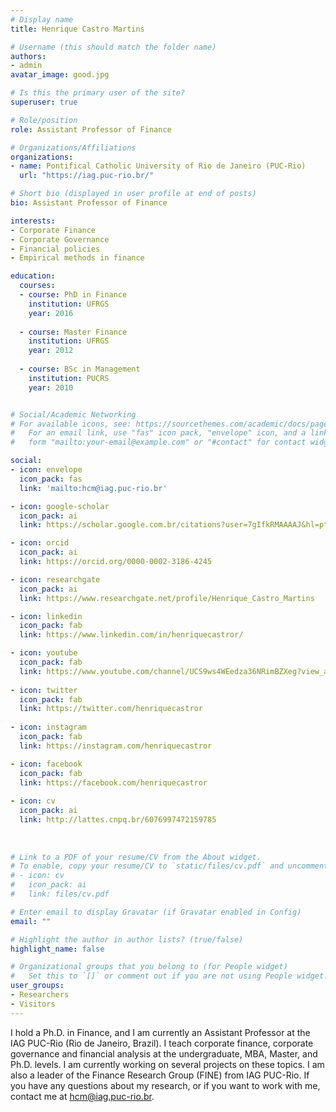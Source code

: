 ```yaml
---
# Display name
title: Henrique Castro Martins

# Username (this should match the folder name)
authors:
- admin
avatar_image: good.jpg

# Is this the primary user of the site?
superuser: true

# Role/position
role: Assistant Professor of Finance

# Organizations/Affiliations
organizations:
- name: Pontifical Catholic University of Rio de Janeiro (PUC-Rio)
  url: "https://iag.puc-rio.br/"

# Short bio (displayed in user profile at end of posts)
bio: Assistant Professor of Finance

interests:
- Corporate Finance
- Corporate Governance
- Financial policies
- Empirical methods in finance

education:
  courses:
  - course: PhD in Finance
    institution: UFRGS
    year: 2016
    
  - course: Master Finance
    institution: UFRGS
    year: 2012
    
  - course: BSc in Management
    institution: PUCRS
    year: 2010


# Social/Academic Networking
# For available icons, see: https://sourcethemes.com/academic/docs/page-builder/#icons
#   For an email link, use "fas" icon pack, "envelope" icon, and a link in the
#   form "mailto:your-email@example.com" or "#contact" for contact widget.

social:
- icon: envelope
  icon_pack: fas
  link: 'mailto:hcm@iag.puc-rio.br'

- icon: google-scholar
  icon_pack: ai
  link: https://scholar.google.com.br/citations?user=7gIfkRMAAAAJ&hl=pt-BR&oi=ao

- icon: orcid
  icon_pack: ai
  link: https://orcid.org/0000-0002-3186-4245

- icon: researchgate
  icon_pack: ai
  link: https://www.researchgate.net/profile/Henrique_Castro_Martins

- icon: linkedin
  icon_pack: fab
  link: https://www.linkedin.com/in/henriquecastror/

- icon: youtube
  icon_pack: fab
  link: https://www.youtube.com/channel/UCS9ws4WEedza36NRimBZXeg?view_as=subscriber
  
- icon: twitter
  icon_pack: fab
  link: https://twitter.com/henriquecastror
  
- icon: instagram
  icon_pack: fab
  link: https://instagram.com/henriquecastror

- icon: facebook
  icon_pack: fab
  link: https://facebook.com/henriquecastror
  
- icon: cv
  icon_pack: ai
  link: http://lattes.cnpq.br/6076997472159785
  
  
  
# Link to a PDF of your resume/CV from the About widget.
# To enable, copy your resume/CV to `static/files/cv.pdf` and uncomment the lines below.
# - icon: cv
#   icon_pack: ai
#   link: files/cv.pdf

# Enter email to display Gravatar (if Gravatar enabled in Config)
email: ""

# Highlight the author in author lists? (true/false)
highlight_name: false

# Organizational groups that you belong to (for People widget)
#   Set this to `[]` or comment out if you are not using People widget.
user_groups:
- Researchers
- Visitors
---
```


I hold a Ph.D. in Finance, and I am currently an Assistant Professor at the IAG PUC-Rio (Rio de Janeiro, Brazil). I teach corporate finance, corporate governance and financial analysis at the undergraduate, MBA, Master, and Ph.D. levels. I am currently working on several projects on these topics. I am also a leader of the Finance Research Group (FINE) from IAG PUC-Rio. If you have any questions about my research, or if you want to work with me, contact me at hcm@iag.puc-rio.br.

